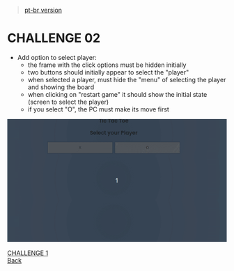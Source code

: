 > [pt-br version](README-PTBR.md)

# CHALLENGE 02

- Add option to select player:
    - the frame with the click options must be hidden initially
    - two buttons should initially appear to select the "player"
    - when selected a player, must hide the "menu" of selecting the player and showing the board
    - when clicking on "restart game" it should show the initial state (screen to select the player)
    - if you select "O", the PC must make its move first
    
![](../gifs/challenge-2.gif)

[CHALLENGE 1](../challenge-1/README.md)  
[Back](../README.md)